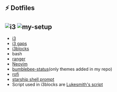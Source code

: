 ## ⚡ Dotfiles

![i3](https://raw.githubusercontent.com/tsjazil/dotfiles/master/gallery/i3blocks.png)
![my-setup](https://raw.githubusercontent.com/tsjazil/dotfiles/master/gallery/navytheme.png)
---
* [i3](https://github.com/i3/i3)
* [i3 gaps](https://github.com/Airblader/i3)
* [i3blocks](https://github.com/vivien/i3blocks)
* bash
* [ranger](https://github.com/ranger/ranger)
* [Neovim](https://github.com/neovim/neovim)
* [bumblebee-status](https://github.com/tobi-wan-kenobi/bumblebee-status)(only themes added in my repo)
* [rofi](https://github.com/davatorium/rofi)
* [starship shell prompt](https://github.com/starship/starship)
* Script used in i3blocks are [Lukesmith's script](https://github.com/LukeSmithxyz/voidrice/tree/master/.local/bin/statusbar)
